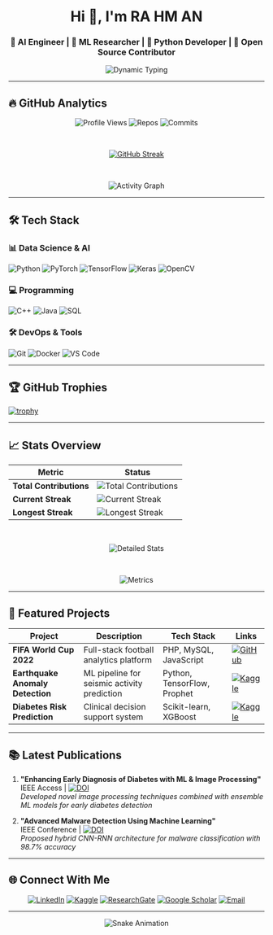 <h1 align="center">Hi 👋, I'm RA HM AN</h1>
<h3 align="center">🤖 AI Engineer | 🧠 ML Researcher | 🐍 Python Developer | 🚀 Open Source Contributor</h3>

<p align="center">
  <img src="https://readme-typing-svg.herokuapp.com?color=00FFD1&size=26&width=600&lines=Artificial+Intelligence+Specialist;Machine+Learning+Engineer;Deep+Learning+Researcher;Data+Science+Enthusiast;Computer+Vision+Developer;NLP+Engineer;Generative+AI+Creator;LLM+Researcher" alt="Dynamic Typing" />
</p>

---

## 🔥 GitHub Analytics

<div align="center">
  
  ![Profile Views](https://komarev.com/ghpvc/?username=na-zimulrahman&color=blueviolet&style=flat-square)
  ![Repos](https://badges.strrl.dev/repos/na-zimulrahman?color=green&style=flat-square)
  ![Commits](https://badges.strrl.dev/commits/annual/na-zimulrahman?color=blue&style=flat-square)
  
  <br/>
  
  [![GitHub Streak](https://streak-stats.demolab.com?user=na-zimulrahman&theme=neon-dark&hide_border=true&date_format=M%20j%5B%2C%20Y%5D)](https://git.io/streak-stats)
  
  <br/>
  
  ![Activity Graph](https://github-readme-activity-graph.vercel.app/graph?username=na-zimulrahman&theme=react-dark&hide_border=true&area=true&custom_title=My%20Contribution%20Graph)
  
</div>

---

## 🛠️ Tech Stack

### 📊 Data Science & AI
![Python](https://img.shields.io/badge/Python-3776AB?style=for-the-badge&logo=python&logoColor=white)
![PyTorch](https://img.shields.io/badge/PyTorch-EE4C2C?style=for-the-badge&logo=pytorch&logoColor=white)
![TensorFlow](https://img.shields.io/badge/TensorFlow-FF6F00?style=for-the-badge&logo=tensorflow&logoColor=white)
![Keras](https://img.shields.io/badge/Keras-D00000?style=for-the-badge&logo=keras&logoColor=white)
![OpenCV](https://img.shields.io/badge/OpenCV-5C3EE8?style=for-the-badge&logo=opencv&logoColor=white)

### 💻 Programming
![C++](https://img.shields.io/badge/C++-00599C?style=for-the-badge&logo=c%2B%2B&logoColor=white)
![Java](https://img.shields.io/badge/Java-007396?style=for-the-badge&logo=java&logoColor=white)
![SQL](https://img.shields.io/badge/SQL-4479A1?style=for-the-badge&logo=mysql&logoColor=white)

### 🛠️ DevOps & Tools
![Git](https://img.shields.io/badge/Git-F05032?style=for-the-badge&logo=git&logoColor=white)
![Docker](https://img.shields.io/badge/Docker-2496ED?style=for-the-badge&logo=docker&logoColor=white)
![VS Code](https://img.shields.io/badge/VS_Code-007ACC?style=for-the-badge&logo=visual-studio-code&logoColor=white)

---

## 🏆 GitHub Trophies

[![trophy](https://github-profile-trophy.vercel.app/?username=na-zimulrahman&theme=onedark&row=2&column=4&margin-w=15&margin-h=15)](https://github.com/ryo-ma/github-profile-trophy)

---

## 📈 Stats Overview

<div align="center">
  
  | Metric | Status |
  |---|---|
  | **Total Contributions** | ![Total Contributions](https://badges.strrl.dev/total/na-zimulrahman?color=blue&style=flat-square) |
  | **Current Streak** | ![Current Streak](https://badges.strrl.dev/streak/na-zimulrahman?color=red&style=flat-square) |
  | **Longest Streak** | ![Longest Streak](https://badges.strrl.dev/streak-longest/na-zimulrahman?color=green&style=flat-square) |
  
  <br/>
  
  ![Detailed Stats](https://github-profile-summary-cards.vercel.app/api/cards/profile-details?username=na-zimulrahman&theme=github_dark)
  
  <br/>
  
  ![Metrics](https://metrics.lecoq.io/na-zimulrahman?template=classic&isocalendar=1&languages=1&achievements=1&activity=1&base=header%2C%20activity%2C%20community%2C%20repositories%2C%20metadata&base.indepth=false&base.hireable=false&base.skip=false&isocalendar=false&isocalendar.duration=half-year&languages=false&languages.limit=8&languages.threshold=0%25&languages.other=false&languages.colors=github&languages.sections=most-used&languages.indepth=false&languages.analysis.timeout=15&languages.analysis.timeout.repositories=7.5&languages.categories=markup%2C%20programming&languages.recent.categories=markup%2C%20programming&languages.recent.load=300&languages.recent.days=14&achievements=false&achievements.threshold=C&achievements.secrets=true&achievements.display=detailed&achievements.limit=0&activity=false&activity.limit=5&activity.load=300&activity.days=14&activity.visibility=all&activity.timestamps=false&activity.filter=all&config.timezone=Asia%2FDhaka)
  
</div>

---

## 🚀 Featured Projects

<div align="center">
  
  | Project | Description | Tech Stack | Links |
  |---|---|---|---|
  | **FIFA World Cup 2022** | Full-stack football analytics platform | PHP, MySQL, JavaScript | [![GitHub](https://img.shields.io/badge/GitHub-181717?style=for-the-badge&logo=github&logoColor=white)](https://github.com/SadiaHossain21/fifa-worldcup-2022) |
  | **Earthquake Anomaly Detection** | ML pipeline for seismic activity prediction | Python, TensorFlow, Prophet | [![Kaggle](https://img.shields.io/badge/Kaggle-20BEFF?style=for-the-badge&logo=kaggle&logoColor=white)](https://www.kaggle.com/code/sadia21121/earthquake-anomaly-detection) |
  | **Diabetes Risk Prediction** | Clinical decision support system | Scikit-learn, XGBoost | [![Kaggle](https://img.shields.io/badge/Kaggle-20BEFF?style=for-the-badge&logo=kaggle&logoColor=white)](https://www.kaggle.com/code/sadia21121/type-2-diabetes-risk-prediction) |
  
</div>

---

## 📚 Latest Publications

1. **"Enhancing Early Diagnosis of Diabetes with ML & Image Processing"**  
   IEEE Access | [![DOI](https://img.shields.io/badge/DOI-10.1109%2FACCESS.2024.10912889-blue)](https://ieeexplore.ieee.org/document/10912889)  
   *Developed novel image processing techniques combined with ensemble ML models for early diabetes detection*

2. **"Advanced Malware Detection Using Machine Learning"**  
   IEEE Conference | [![DOI](https://img.shields.io/badge/DOI-10.1109%2FICICT.2023.10797025-blue)](https://ieeexplore.ieee.org/document/10797025)  
   *Proposed hybrid CNN-RNN architecture for malware classification with 98.7% accuracy*

---

## 🌐 Connect With Me

<div align="center">
  
  [![LinkedIn](https://img.shields.io/badge/LinkedIn-0A66C2?style=for-the-badge&logo=linkedin&logoColor=white)](https://www.linkedin.com/in/sadia-hossain-297993251/)
  [![Kaggle](https://img.shields.io/badge/Kaggle-20BEFF?style=for-the-badge&logo=kaggle&logoColor=white)](https://www.kaggle.com/sadia21121)
  [![ResearchGate](https://img.shields.io/badge/ResearchGate-00CCBB?style=for-the-badge&logo=researchgate&logoColor=white)](https://www.researchgate.net/profile/Your-Profile)
  [![Google Scholar](https://img.shields.io/badge/Google_Scholar-4285F4?style=for-the-badge&logo=google-scholar&logoColor=white)](https://scholar.google.com/citations?user=YOUR_ID)
  [![Email](https://img.shields.io/badge/Email-D14836?style=for-the-badge&logo=gmail&logoColor=white)](mailto:your.email@example.com)
  
</div>

---

<div align="center">
  
  ![Snake Animation](https://github.com/na-zimulrahman/na-zimulrahman/blob/output/github-contribution-grid-snake.svg)
  
</div>

